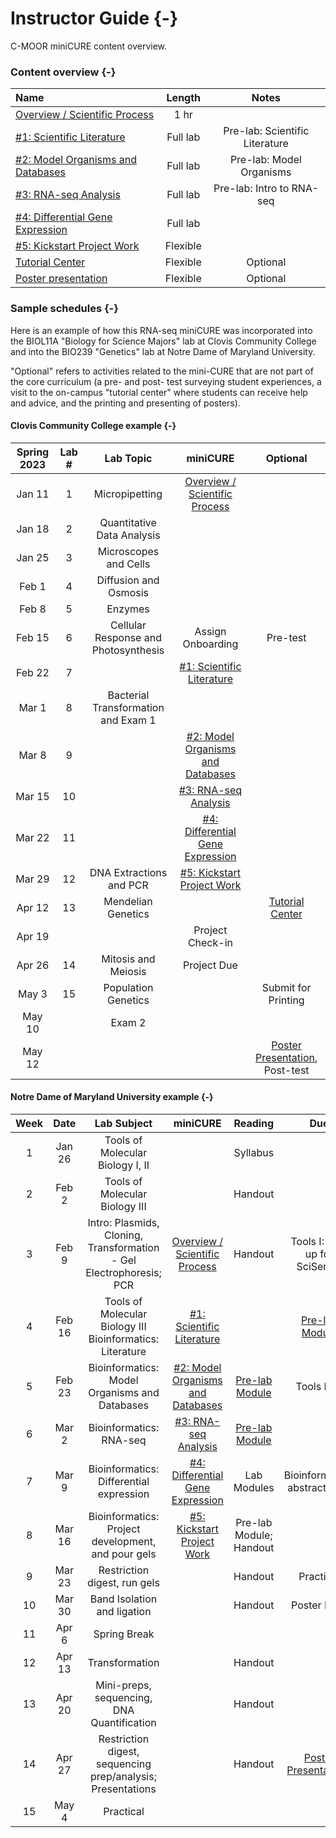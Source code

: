 # Instructor Guide {-}

C-MOOR miniCURE content overview.

### Content overview {-}

| **Name** | **Length** | **Notes** |
| :--- | :---: | :---: |
| [Overview / Scientific Process](https://science.c-moor.org/miniCURE-RNA-seq/introduction.html) | 1 hr | |
| [#1: Scientific Literature](https://science.c-moor.org/miniCURE-RNA-seq/scientific-literature.html) | Full lab | Pre-lab: Scientific Literature |
| [#2: Model Organisms and Databases](https://science.c-moor.org/miniCURE-RNA-seq/model-organisms-and-databases.html) | Full lab | Pre-lab: Model Organisms |
| [#3: RNA-seq Analysis](https://science.c-moor.org/miniCURE-RNA-seq/rna-seq-analysis.html) | Full lab | Pre-lab: Intro to RNA-seq |
| [#4: Differential Gene Expression](https://science.c-moor.org/miniCURE-RNA-seq/differential-gene-expression.html) | Full lab | |
| [#5: Kickstart Project Work](https://science.c-moor.org/miniCURE-RNA-seq/kickstart-project-work.html) | Flexible | |
| [Tutorial Center](https://science.c-moor.org/miniCURE-RNA-seq/tutorial-center.html) | Flexible | Optional |
| [Poster presentation](https://www.cloviscollege.edu/landing/stem-research-symposium-2023.html) | Flexible | Optional |


### Sample schedules {-}

Here is an example of how this RNA-seq miniCURE was incorporated into the BIOL11A "Biology for Science Majors" lab at Clovis Community College and into the BIO239 "Genetics" lab at Notre Dame of Maryland University.

"Optional" refers to activities related to the mini-CURE that are not part of the core curriculum (a pre- and post- test surveying student experiences, a visit to the on-campus "tutorial center" where students can receive help and advice, and the printing and presenting of posters).

#### Clovis Community College example {-}

| **Spring 2023** | **Lab #** | **Lab Topic** | **miniCURE** | **Optional** |
| :---: | :---: | :---: | :---: | :---: |
| Jan 11 | 1 | Micropipetting           | [Overview / Scientific Process](https://science.c-moor.org/miniCURE-RNA-seq/introduction.html) |          |
| Jan 18 | 2 | Quantitative Data Analysis | | |
| Jan 25 | 3 | Microscopes and Cells | | |
| Feb 1 | 4 | Diffusion and Osmosis | | |
| Feb 8 | 5 | Enzymes | | |
| Feb 15 | 6 | Cellular Response and Photosynthesis | Assign Onboarding | Pre-test |
| Feb 22 | 7 | | [#1: Scientific Literature](https://science.c-moor.org/miniCURE-RNA-seq/scientific-literature.html) | |
| Mar 1 | 8 | Bacterial Transformation and Exam 1 | | |
| Mar 8 | 9 | | [#2: Model Organisms and Databases](https://science.c-moor.org/miniCURE-RNA-seq/model-organisms-and-databases.html) | |
| Mar 15 | 10 | | [#3: RNA-seq Analysis](https://science.c-moor.org/miniCURE-RNA-seq/rna-seq-analysis.html) | |
| Mar 22 | 11 | | [#4: Differential Gene Expression](https://science.c-moor.org/miniCURE-RNA-seq/differential-gene-expression.html) | |
| Mar 29 | 12 | DNA Extractions and PCR | [#5: Kickstart Project Work](https://science.c-moor.org/miniCURE-RNA-seq/kickstart-project-work.html) | |
| Apr 12 | 13 | Mendelian Genetics | | [Tutorial Center](https://science.c-moor.org/miniCURE-RNA-seq/tutorial-center.html) |
| Apr 19 | | | Project Check-in | |
| Apr 26 | 14 | Mitosis and Meiosis | Project Due | |
| May 3 | 15 | Population Genetics | | Submit for Printing |
| May 10 | | Exam 2 | | |
| May 12 | | | | [Poster Presentation](https://www.cloviscollege.edu/landing/stem-research-symposium-2023.html), Post-test |

#### Notre Dame of Maryland University example {-}

| **Week** | **Date** | **Lab Subject** | **miniCURE** | **Reading** | **Due** |
| :---: | :---: | :---: |  :---: | :---: | :---: |
| 1 | Jan 26 | Tools of Molecular Biology I, II | | Syllabus | |
| 2 | Feb 2 | Tools of Molecular Biology III |  | Handout | |
| 3| Feb 9 | Intro: Plasmids, Cloning, Transformation - Gel Electrophoresis; PCR | [Overview / Scientific Process](https://science.c-moor.org/miniCURE-RNA-seq/introduction.html) | Handout | Tools I: Sign up for SciServer  |
| 4 | Feb 16 | Tools of Molecular Biology III Bioinformatics: Literature | [#1: Scientific Literature](https://science.c-moor.org/miniCURE-RNA-seq/scientific-literature.html)  | | [Pre-lab Module](https://science.c-moor.org/miniCURE-RNA-seq/pre-lab-scientific-literature.html) |
| 5 | Feb 23 | Bioinformatics: Model Organisms and Databases | [#2: Model Organisms and Databases](https://science.c-moor.org/miniCURE-RNA-seq/model-organisms-and-databases.html)  | [Pre-lab Module](https://science.c-moor.org/miniCURE-RNA-seq/pre-lab-model-organisms.html)  | Tools II, III |
| 6 | Mar 2 | Bioinformatics: RNA-seq | [#3: RNA-seq Analysis](https://science.c-moor.org/miniCURE-RNA-seq/rna-seq-analysis.html) | [Pre-lab Module](https://science.c-moor.org/miniCURE-RNA-seq/pre-lab-intro-to-rna-seq.html) | | 
| 7 | Mar 9 | Bioinformatics: Differential expression | [#4: Differential Gene Expression](https://science.c-moor.org/miniCURE-RNA-seq/differential-gene-expression.html)  | Lab Modules  | Bioinformatics: abstract draft | 
| 8 | Mar 16 | Bioinformatics: Project development, and pour gels | [#5: Kickstart Project Work](https://science.c-moor.org/miniCURE-RNA-seq/kickstart-project-work.html)  |  Pre-lab Module; Handout | |
| 9 | Mar 23 | Restriction digest, run gels | | Handout | Practical |
| 10 | Mar 30 | Band Isolation and ligation | | Handout | Poster Draft |
| 11 | Apr 6 | Spring Break | | | |
| 12 | Apr 13 | Transformation |  | Handout | |
| 13 | Apr 20 | Mini-preps, sequencing, DNA Quantification |  | Handout | |
| 14 | Apr 27 | Restriction digest, sequencing prep/analysis; Presentations |  | Handout | [Poster Presentations](https://www.cloviscollege.edu/landing/stem-research-symposium-2023.html) |
| 15 | May 4 | Practical | | | |
